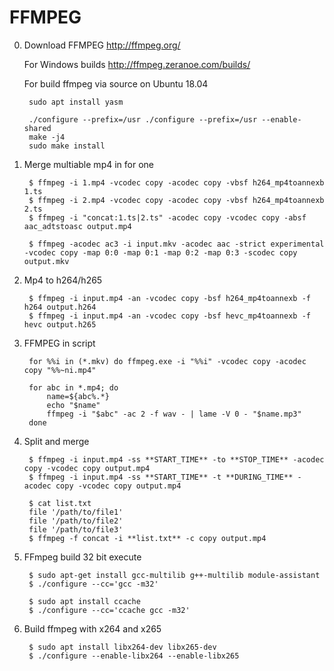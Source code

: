FFMPEG
====================================

0. Download FFMPEG
    http://ffmpeg.org/

    For Windows builds
    http://ffmpeg.zeranoe.com/builds/

    For build ffmpeg via source on Ubuntu 18.04

        sudo apt install yasm
        
        ./configure --prefix=/usr ./configure --prefix=/usr --enable-shared
        make -j4
        sudo make install

1. Merge multiable mp4 in for one
    
        $ ffmpeg -i 1.mp4 -vcodec copy -acodec copy -vbsf h264_mp4toannexb 1.ts
        $ ffmpeg -i 2.mp4 -vcodec copy -acodec copy -vbsf h264_mp4toannexb 2.ts
        $ ffmpeg -i "concat:1.ts|2.ts" -acodec copy -vcodec copy -absf aac_adtstoasc output.mp4

        $ ffmpeg -acodec ac3 -i input.mkv -acodec aac -strict experimental -vcodec copy -map 0:0 -map 0:1 -map 0:2 -map 0:3 -scodec copy output.mkv

2. Mp4 to h264/h265

        $ ffmpeg -i input.mp4 -an -vcodec copy -bsf h264_mp4toannexb -f h264 output.h264
        $ ffmpeg -i input.mp4 -an -vcodec copy -bsf hevc_mp4toannexb -f hevc output.h265

3. FFMPEG in script

        for %%i in (*.mkv) do ffmpeg.exe -i "%%i" -vcodec copy -acodec copy "%%~ni.mp4"

        for abc in *.mp4; do
            name=${abc%.*}
            echo "$name"
            ffmpeg -i "$abc" -ac 2 -f wav - | lame -V 0 - "$name.mp3"
        done

4. Split and merge

        $ ffmpeg -i input.mp4 -ss **START_TIME** -to **STOP_TIME** -acodec copy -vcodec copy output.mp4
        $ ffmpeg -i input.mp4 -ss **START_TIME** -t **DURING_TIME** -acodec copy -vcodec copy output.mp4

        $ cat list.txt
        file '/path/to/file1'
        file '/path/to/file2'
        file '/path/to/file3'
        $ ffmpeg -f concat -i **list.txt** -c copy output.mp4

5. FFmpeg build 32 bit execute
   
        $ sudo apt-get install gcc-multilib g++-multilib module-assistant
        $ ./configure --cc='gcc -m32'

        $ sudo apt install ccache
        $ ./configure --cc='ccache gcc -m32'
   
6. Build ffmpeg with x264 and x265

        $ sudo apt install libx264-dev libx265-dev 
        $ ./configure --enable-libx264 --enable-libx265
